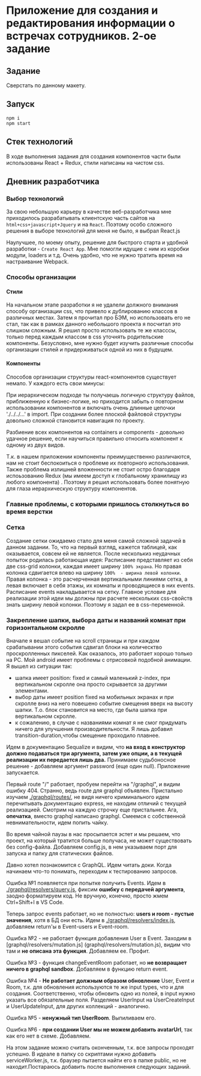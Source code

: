 # Приложение для создания и редактирования информации о встречах сотрудников. 2-ое задание

## Задание
Сверстать по данному макету.

## Запуск
```
npm i
npm start
```

## Стек технологий
В ходе выполнения задания для создания компонентов части были использованы React + Redux, стили написаны на чистом css.

## Дневник разработчика

### Выбор технологий
За свою небольшую карьеру в качестве веб-разработчика мне приходилось разрабатывать клиентскую часть сайтов на `html+css+javascript+Jquery` и на `React`. Поэтому особо сложного решения в выборе технологий для меня не было, я выбрал React.js

Наулучшее, по моему опыту, решение для быстрого старта и удобной разработки - `Create React App`. Мне помогли идущие с ним из коробки модули, loaders и т.д. Очень удобно, что не нужно тратить время на настраивание Webpack.

### Способы организации 

#### Стили
На начальном этапе разработки я не удалели должного внимания способу организации css, что привело к дублированию классов в различных местах. Затем я прочитал про БЭМ, но использовать его не стал, так как в рамках данного небольшого проекта я посчитал это слишком сложным. Я решил просто использовать те же класссы, только перед каждым классом в css уточнять родительские компоненты. Безусловно, мне нужно будет изучить различные способы организации стилей и придерживаться одной из них в будущем.

#### Компоненты
Способов организации структуры react-компонентов существует немало. У каждого есть свои минусы:

При иерархическом подходе ты получаешь логичную структуру файлов, приближенную к бизнес-логике, но приходится забыть о повторном использовании компонентов и включать очень длинные цепочки './../../...'  в import. 
При создании более плоской файловой структуры довольно сложной становится навигация по проекту.

Разбиение всех компонентов на containers и components - довольно удачное решение, если научиться правильно относить компонент к одному из двух видов.
 
Т.к. в нашем приложении компоненты преимущественно различаются, нам не стоит беспокоиться о проблеме их повторного использования. Также проблема излишней вложенности не стоит остро благодаря испоьзованию Redux (мы имеем доступ к глобальному хранилищу из любого компонента) . Поэтому я решил использовать более понятную для глаза иерархическую структуру компонентов.

### Главные проблемы, с которыми пришлось столкнуться во время верстки

### Сетка
Создание сетки ожидаемо стало для меня самой сложной задачей в данном задании. То, что на первый взгляд, кажется таблицей, как оказывается, совсем ей не является. После несколькиз неудачных попыток родилась работающая идея: 
Расписание представляет из себя две css-grid колонки, каждая имеет ширину `100% экрана`. Но  правая колонка сдвигается влево на ширину `100%  - ширина левой колонки`. Правая колонка - это расчерченная вертикальными линиями сетка, а левая включает в себя этажы, их комнаты и проводящиеся в них events. Расписание events накладывается на сетку.
Главное условие для реализации этой идеи мы должны при расчете нескольких css-свойств знать ширину левой колонки. Поэтому я задал ее в css-переменной.

### Закрепление шапки, выбора даты и названий комнат при горизонтальном скролле
Вначале я вешал событие на scroll страницы и при каждом срабатывании этого события сдвигал блоки на колическтво проскролленных пикселей. Как оказалось, это работает хорошо только на PC. Мой android имеет проблемы с отрисовкой подобной анимации.  Я вышел из ситуации так: 
 - шапка имеет position: fixed и самый маленький z-index, при вертикальном скролле она просто скрывается за другими элементами.
 - выбор даты имеет position fixed на мобильных экранах и при скролле вниз на него повешено событие смещения вверх на высоту шапки. Т.о. блок становится на место, где была шапка при вертикальном скролле.
 - к сожалению, в случае с названиями комнат я не смог придумать ничего для улучшения производительности. Я лишь добавил transition-duration,чтобы смещение проходило плавнее.

 

Идем в документацию Sequalize и видим, что **на вход в конструктор должно подаваться три аргумента, затем уже опции, а в текущей реализации их передается лишь два.** Принимаем судьбоносное решение - добавляем аргумент password (еще один null). Приложение запускается. 


Первый route "/" работает, пробуем перейти на "/graphql", и видим ошибку 404. Странно, ведь route для graphql объявлен. Пристально изучаем [./graphql/routes/](./graphql/routes), не видя ничего криминального идем перечитывать документацию express, не находим отличий с текущей реализацией. Смотрим на каждую строчку еще пристальнее. Ага, **опечатка**, вместо graphql написано graphgl. Смеемся с собственной невнимательности, идем попить чайку.

Во время чайной паузы в нас просыпается эстет и мы решаем, что проект, на который тратится больше получаса, не может существовать без config-файла. Добавляем config.js, в нем указываем порт для запуска и папку для статических файлов.

Давно хотел познакомится с GraphQL. Идем читать доки. Когда начинаем что-то понимать, переходим к тестированию запросов.


Ошибка №1 появляется при попытке получить Events. Идем в [./graphql/resolvers/query.js](./graphql/resolvers/query.js), фиксим **ошибку с передачей аргумента**, заодно форматируем код. Не вручную, конечно, просто жмем Ctrl+Shift+I в VS Code.

Теперь запрос events работает, но не полностью: **users и room - пустые значения**, хотя в БД они есть. Идем в [./graphql/resolvers/index.js](./graphql/resolvers/index.js), добавляем return'ы в Event-users и Event-room.

Ошибка №2 - не работает функция добавления User  в Event. Заходим в [graphql/resolvers/mutation.js] (graphql/resolvers/mutation.js), видим что там и **не описана эта функция**. Добавляем ее. Профит.

Ошибка №3 - функция changeEventRoom работает, но **не возвращает ничего в graphql sandbox**. Добавляем в функцию return event.

Ошибка №4 - **Не работает должным образом обновление** User, Event и Room, т.к. для обновления используются те же input types, что и для создания. Соответственно, чтобы обновить одно из полей, в input нужно указать все обязательные поля. Разделяем UserInput на UserCreateInput и UserUpdateInput, для других коллекций - аналогично.

Ошибка №5 - **ненужный тип UserRoom**. Выпиливаем его.

Ошибка №6 - **при создании User мы не можем добавить avatarUrl**, так как его нет в схеме. Добавляем.

На этом задание можно считать оконченным, т.к. все запросы проходят успешно.
В идеале в папку со скриптами нужно добавить serviceWorker.js, т.к. браузер пытается найти его в папке public, но не находит.Постараюсь добавить после выполнения следующих заданий.


